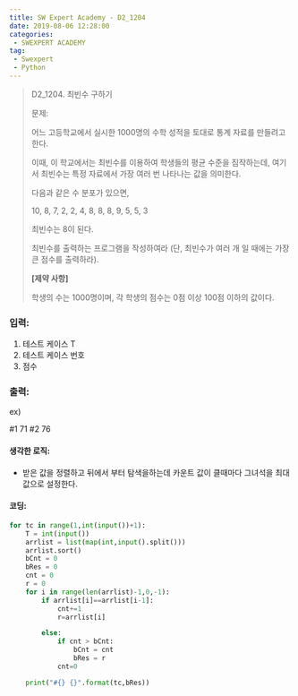 ```yaml
---
title: SW Expert Academy - D2_1204
date: 2019-08-06 12:28:00
categories:
 - SWEXPERT ACADEMY
tag:
 - Swexpert
 - Python
---
```


>  D2_1204. 최빈수 구하기
>
> 문제:
>
> 어느 고등학교에서 실시한 1000명의 수학 성적을 토대로 통계 자료를 만들려고 한다.
>
> 이때, 이 학교에서는 최빈수를 이용하여 학생들의 평균 수준을 짐작하는데, 여기서 최빈수는 특정 자료에서 가장 여러 번 나타나는 값을 의미한다.
>
> 다음과 같은 수 분포가 있으면,
>
> 10, 8, 7, 2, 2, 4, 8, 8, 8, 9, 5, 5, 3
>
> 최빈수는 8이 된다.
>
> 최빈수를 출력하는 프로그램을 작성하여라 (단, 최빈수가 여러 개 일 때에는 가장 큰 점수를 출력하라).
>
> **[제약 사항]**
>
> 학생의 수는 1000명이며, 각 학생의 점수는 0점 이상 100점 이하의 값이다.  

### 입력:

1. 테스트 케이스 T
2. 테스트 케이스 번호
3. 점수

### 출력:

ex)

#1 71
#2 76



#### 생각한 로직:

- 받은 값을 정렬하고 뒤에서 부터 탐색을하는데 카운트 값이 클때마다 그녀석을 최대 값으로 설정한다.



#### 코딩:

```python
for tc in range(1,int(input())+1):
    T = int(input())
    arrlist = list(map(int,input().split()))
    arrlist.sort()
    bCnt = 0
    bRes = 0
    cnt = 0
    r = 0
    for i in range(len(arrlist)-1,0,-1):
        if arrlist[i]==arrlist[i-1]:
            cnt+=1
            r=arrlist[i]

        else:
            if cnt > bCnt:
                bCnt = cnt
                bRes = r
            cnt=0

    print("#{} {}".format(tc,bRes))

```



[출처]: https://www.swexpertacademy.com/